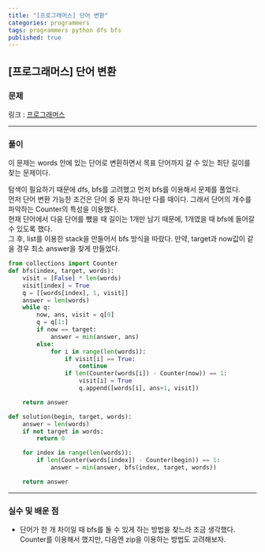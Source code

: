 ```yaml
---
title: "[프로그래머스] 단어 변환"
categories: programmers
tags: programmers python dfs bfs
published: true
---
```


## [프로그래머스] 단어 변환

### 문제

링크 : [프로그래머스](https://programmers.co.kr/learn/courses/30/lessons/43163)

---

### 풀이

이 문제는 words 안에 있는 단어로 변환하면서 목표 단어까지 갈 수 있는 최단 길이를 찾는 문제이다.

탐색이 필요하기 때문에 dfs, bfs를 고려했고 먼저 bfs를 이용해서 문제를 풀었다.  
먼저 단어 변환 가능한 조건은 단어 중 문자 하나만 다를 때이다. 그래서 단어의 개수를 파악하는 Counter의 특성을 이용했다.  
현재 단어에서 다음 단어를 뺐을 때 길이는 1개만 남기 때문에, 1개였을 때 bfs에 들어갈 수 있도록 했다.  
그 후, list를 이용한 stack을 만들어서 bfs 방식을 따랐다. 만약, target과 now값이 같을 경우 최소 answer을 찾게 만들었다.

```python
from collections import Counter
def bfs(index, target, words):
    visit = [False] * len(words)
    visit[index] = True
    q = [[words[index], 1, visit]]
    answer = len(words)
    while q:
        now, ans, visit = q[0]
        q = q[1:]
        if now == target:
            answer = min(answer, ans)
        else:
            for i in range(len(words)):
                if visit[i] == True:
                    continue
                if len(Counter(words[i]) - Counter(now)) == 1:
                    visit[i] = True
                    q.append([words[i], ans+1, visit])

    return answer

def solution(begin, target, words):
    answer = len(words)
    if not target in words:
        return 0

    for index in range(len(words)):
        if len(Counter(words[index]) - Counter(begin)) == 1:
            answer = min(answer, bfs(index, target, words))

    return answer
```

---

### 실수 및 배운 점

- 단어가 한 개 차이일 때 bfs를 돌 수 있게 하는 방법을 찾느라 조금 생각했다. Counter를 이용해서 했지만, 다음엔 zip을 이용하는 방법도 고려해보자.

